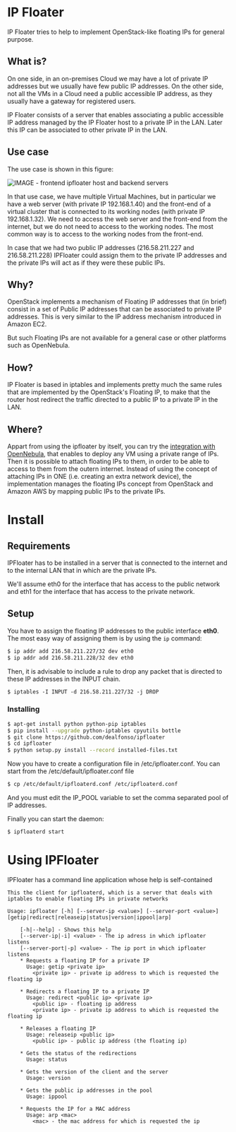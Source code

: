 # IP Floater
IP Floater tries to help to implement OpenStack-like floating IPs for general purpose.

## What is?
On one side, in an on-premises Cloud we may have a lot of private IP addresses but we usually have few public IP addresses. On the other side, not all the VMs in a Cloud need a public accessible IP address, as they usually have a gateway for registered users.

IP Floater consists of a server that enables associating a public accessible IP address managed by the IP Floater host to a private IP in the LAN. Later this IP can be associated to other private IP in the LAN.

## Use case
The use case is shown in this figure:    

![IMAGE - frontend ipfloater host and backend servers](https://github.com/grycap/ipfloater/blob/master/img/ipfloater.jpg?raw=true)

In that use case, we have multiple Virtual Machines, but in particular we have a web server (with private IP 192.168.1.40) and the front-end of a virtual cluster that is connected to its working nodes (with private IP 192.168.1.32). We need to access the web server and the front-end from the internet, but we do not need to access to the working nodes. The most common way is to access to the working nodes from the front-end.

In case that we had two public IP addresses (216.58.211.227 and 216.58.211.228) IPFloater could assign them to the private IP addresses and the private IPs will act as if they were these public IPs.

## Why?
OpenStack implements a mechanism of Floating IP addresses that (in brief) consist in a set of Public IP addresses that can be associated to private IP addresses. This is very similar to the IP address mechanism introduced in Amazon EC2.

But such Floating IPs are not available for a general case or other platforms such as OpenNebula.
## How?
IP Floater is based in iptables and implements pretty much the same rules that are implemented by the OpenStack's Floating IP, to make that the router host redirect the traffic directed to a public IP to a private IP in the LAN.

## Where?
Appart from using the ipfloater by itself, you can try the [integration with OpenNebula](opennebula/README.md), that enables to deploy any VM using a private range of IPs. Then it is possible to attach floating IPs to them, in order to be able to access to them from the outern internet. Instead of using the concept of attaching IPs in ONE (i.e. creating an extra network device), the implementation manages the floating IPs concept from OpenStack and Amazon AWS by mapping public IPs to the private IPs.

# Install

## Requirements
IPFloater has to be installed in a server that is connected to the internet and to the internal LAN that in which are the private IPs.

We'll assume eth0 for the interface that has access to the public network and eth1 for the interface that has access to the private network.

## Setup

You have to assign the floating IP addresses to the public interface **eth0**. The most easy way of assigning them is by using the ```ip``` command:

```bash
$ ip addr add 216.58.211.227/32 dev eth0
$ ip addr add 216.58.211.228/32 dev eth0
```

Then, it is advisable to include a rule to drop any packet that is directed to these IP addresses in the INPUT chain.

```
$ iptables -I INPUT -d 216.58.211.227/32 -j DROP
```

### Installing

```bash
$ apt-get install python python-pip iptables
$ pip install --upgrade python-iptables cpyutils bottle
$ git clone https://github.com/dealfonso/ipfloater
$ cd ipfloater
$ python setup.py install --record installed-files.txt
```

Now you have to create a configuration file in /etc/ipfloater.conf. You can start from the /etc/default/ipfloater.conf file

```bash
$ cp /etc/default/ipfloaterd.conf /etc/ipfloaterd.conf
```

And you must edit the IP_POOL variable to set the comma separated pool of IP addresses.

Finally you can start the daemon:
```bash
$ ipfloaterd start
```

# Using IPFloater

IPFloater has a command line application whose help is self-contained
```
This the client for ipfloaterd, which is a server that deals with iptables to enable floating IPs in private networks

Usage: ipfloater [-h] [--server-ip <value>] [--server-port <value>] [getip|redirect|releaseip|status|version|ippool|arp]

	[-h|--help] - Shows this help
	[--server-ip|-i] <value> - The ip adress in which ipfloater listens
	[--server-port|-p] <value> - The ip port in which ipfloater listens
	* Requests a floating IP for a private IP
	  Usage: getip <private ip>
		<private ip> - private ip address to which is requested the floating ip

	* Redirects a floating IP to a private IP
	  Usage: redirect <public ip> <private ip>
		<public ip> - floating ip address
		<private ip> - private ip address to which is requested the floating ip

	* Releases a floating IP
	  Usage: releaseip <public ip>
		<public ip> - public ip address (the floating ip)

	* Gets the status of the redirections
	  Usage: status 

	* Gets the version of the client and the server
	  Usage: version 

	* Gets the public ip addresses in the pool
	  Usage: ippool 

	* Requests the IP for a MAC address
	  Usage: arp <mac>
		<mac> - the mac address for which is requested the ip
```
